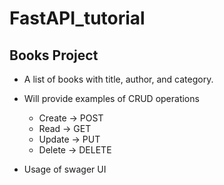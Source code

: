 # FastAPI_tutorial

## Books Project

- A list of books with title, author, and category.

- Will provide examples of CRUD operations
    - Create -> POST
    - Read -> GET
    - Update -> PUT
    - Delete -> DELETE

- Usage of swager UI

